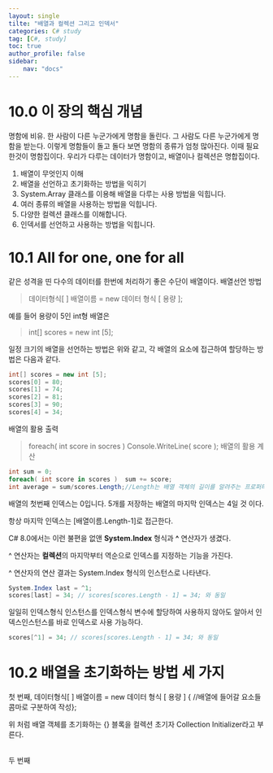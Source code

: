 ```yaml
---
layout: single
tilte: "배열과 컬렉션 그리고 인덱서"
categories: C# study
tag: [C#, study]
toc: true
author_profile: false
sidebar:
    nav: "docs"
---
```


# 10.0 이 장의 핵심 개념

명함에 비유. 한 사람이 다른 누군가에게 명함을 돌린다. 그 사람도 다른 누군가에게 명함을 받는다. 이렇게 명함들이 돌고 돌다 보면 명함의 종류가 엄청 많아진다. 이때 필요한것이 명함집이다. 
우리가 다루는 데이터가 명함이고, 배열이나 컬렉션은 명합집이다.

1. 배열이 무엇인지 이해
2. 배열을 선언하고 초기화하는 방법을 익히기
3. System.Array 클래스를 이용해 배열을 다루는 사용 방법을 익힙니다.
4. 여러 종류의 배열을 사용하는 방법을 익힙니다.
5. 다양한 컬렉션 클래스를 이해합니다.
6. 인덱서를 선언하고 사용하는 방법을 익힙니다.

# 10.1 All for one, one for all

같은 성격을 띤 다수의 데이터를 한번에 처리하기 좋은 수단이 배열이다. 배열선언 방법

> 데이터형식[ ] 배열이름 = new 데이터 형식 [ 용량 ];

예를 들어 용량이 5인 int형 배열은

> int[] scores = new int [5];

일정 크기의 배열을 선언하는 방법은 위와 같고, 각 배열의 요소에 접근하여 할당하는 방법은 다음과 같다.
```c#
int[] scores = new int [5];
scores[0] = 80;
scores[1] = 74;
scores[2] = 81;
scores[3] = 90;
scores[4] = 34;
```

배열의 활용 출력
>foreach( int score in socres ) Console.WriteLine( score );
배열의 활용 계산
```c#
int sum = 0;
foreach( int score in scores )  sum += score;
int average = sum/scores.Length;//Length는 배열 객체의 길이를 알려주는 프로퍼티
```
배열의 첫번째 인덱스는 0입니다. 5개를 저장하는 배열의 마지막 인덱스는 4일 것 이다.

항상 마지막 인덱스는 [배열이름.Length-1]로 접근한다.

C# 8.0에서는 이런 불편을 없앤 **System.Index** 형식과 **^** 연산자가 생겼다. 

^ 연산자는 **컬렉션**의 마지막부터 역순으로 인덱스를 지정하는 기능을 가진다.

^ 연산자의 연산 결과는 System.Index 형식의 인스턴스로 나타낸다.
```C#
System.Index last = ^1;
scores[last] = 34; // scores[scores.Length - 1] = 34; 와 동일
```
일일히 인덱스형식 인스턴스를 인덱스형식 변수에 할당하여 사용하지 않아도 알아서 인덱스인스턴스를 바로 인덱스로 사용 가능하다.
```c#
scores[^1] = 34; // scores[scores.Length - 1] = 34; 와 동일
```

# 10.2 배열을 초기화하는 방법 세 가지

첫 번째, 데이터형식[ ] 배열이름 = new 데이터 형식 [ 용량 ] { //배열에 들어갈 요소들 콤마로 구분하여 작성};

위 처럼 배열 객체를 초기화하는 {} 블록을 컬렉션 초기자 Collection Initializer라고 부른다.

<br/>
두 번째

